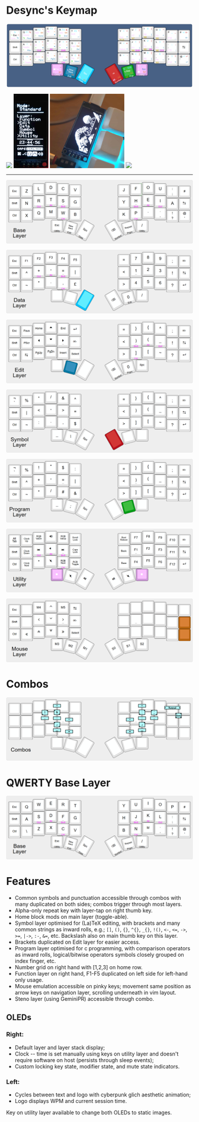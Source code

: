 # Desync's Keymap
![Layout](images/layout.png?raw=true)

<img src="./images/left.gif" height="200">   <img src="./images/right.jpg" height="200">   <img src="./images/waves.png" height="200">   <img src="./images/four-byte-burger.png" height="200">


---

![Base](images/gallium.png?raw=true)

![Data](images/data.png?raw=true)

![Edit](images/edit.png?raw=true)

![Symbol](images/symbol.png?raw=true)

![Program](images/program.png?raw=true)

![Utility](images/utility.png?raw=true)

![Mouse](images/mouse.png?raw=true)

# Combos

![Combos](images/combos.png?raw=true)

# QWERTY Base Layer

![QWERTY](images/qwerty.png?raw=true)


# Features
- Common symbols and punctuation accessible through combos with many duplicated on both sides; combos trigger through most layers.
- Alpha-only repeat key with layer-tap on right thumb key.
- Home block mods on main layer (toggle-able).
- Symbol layer optimised for (La)TeX editing, with brackets and many common strings as inward rolls, e.g.; `[]`, `()`, `{}`, `^{}`, `_{}`, `!()`, `<-`, `<=`, `->`, `>=`, `|->`, `:-`, `&=`, etc. Backslash also on main thumb key on this layer.
- Brackets duplicated on Edit layer for easier access.
- Program layer optimised for c programming, with comparison operators as inward rolls, logical/bitwise operators symbols closely grouped on index finger, etc.
- Number grid on right hand with [1,2,3] on home row.
- Function layer on right hand, F1-F5 duplicated on left side for left-hand only usage.
- Mouse emulation accessible on pinky keys; movement same position as arrow keys on navigation layer, scrolling underneath in vim layout.
- Steno layer (using GeminiPR) accessible through combo.

## OLEDs
### Right:
- Default layer and layer stack display;
- Clock -- time is set manually using keys on utility layer and doesn't require software on host (persists through sleep events);
- Custom locking key state, modifier state, and mute state indicators.

### Left:
- Cycles between text and logo with cyberpunk glich aesthetic animation;
- Logo displays WPM and current session time.

Key on utility layer available to change both OLEDs to static images.


